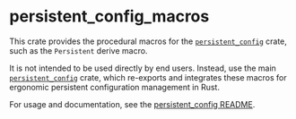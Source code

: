 # persistent_config_macros

This crate provides the procedural macros for the [`persistent_config`](../) crate, such as the `Persistent` derive macro.

It is not intended to be used directly by end users. Instead, use the main [`persistent_config`](../) crate, which re-exports and integrates these macros for ergonomic persistent configuration management in Rust.

For usage and documentation, see the [persistent_config README](../README.md).
